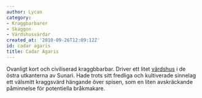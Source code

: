 ```yaml
---
author: Lycan
category:
- Kraggbarbarer
- Skäggon
- Värdshusvärdar
created_at: '2010-09-26T12:09:12Z'
id: cadar agaris
title: Cadar Agaris
---
```

Ovanligt kort och civiliserad kraggbbarbar. Driver ett litet [värdshus] i de östra utkanterna av Sunari. Hade trots sitt fredliga och kultiverade sinnelag ett välsmitt kraggsvärd hängande över spisen, som en liten avskräckande påminnelse för potentiella bråkmakare.

  [värdshus]: Eldstadens_sken